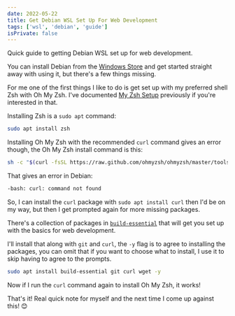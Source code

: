 ```yaml
---
date: 2022-05-22
title: Get Debian WSL Set Up For Web Development
tags: ['wsl', 'debian', 'guide']
isPrivate: false
---
```


Quick guide to getting Debian WSL set up for web development.

You can install Debian from the [Windows Store] and get started straight
away with using it, but there's a few things missing.

For me one of the first things I like to do is get set up with my
preferred shell Zsh with Oh My Zsh. I've documented [My Zsh Setup]
previously if you're interested in that.

Installing Zsh is a `sudo apt` command:

```bash
sudo apt install zsh
```

Installing Oh My Zsh with the recommended `curl` command gives an
error though, the Oh My Zsh install command is this:

```bash
sh -c "$(curl -fsSL https://raw.github.com/ohmyzsh/ohmyzsh/master/tools/install.sh)"
```

That gives an error in Debian:

```bash
-bash: curl: command not found
```

So, I can install the `curl` package with `sudo apt install curl` then
I'd be on my way, but then I get prompted again for more missing
packages.

There's a collection of packages in [`build-essential`] that will get
you set up with the basics for web development.

I'll install that along with `git` and `curl`, the `-y` flag is to
agree to installing the packages, you can omit that if you want to
choose what to install, I use it to skip having to agree to the
prompts.

```bash
sudo apt install build-essential git curl wget -y
```

Now if I run the `curl` command again to install Oh My Zsh, it works!

That's it! Real quick note for myself and the next time I come up
against this! 😊

<!-- Links -->

[windows store]:
	https://www.microsoft.com/store/productId/9MSVKQC78PK6
[`build-essential`]: https://packages.debian.org/sid/build-essential
[my zsh setup]: https://scottspence.com/posts/my-zsh-config
